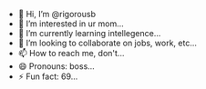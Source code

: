 - 👋 Hi, I’m @rigorousb
- 👀 I’m interested in ur mom...
- 🌱 I’m currently learning intellegence...
- 💞️ I’m looking to collaborate on jobs, work, etc...
- 📫 How to reach me, don't...
- 😄 Pronouns: boss...
- ⚡ Fun fact: 69...

<!---
rigorousb/rigorousb is a ✨ special ✨ repository because its `README.md` (this file) appears on your GitHub profile.
You can click the Preview link to take a look at your changes.
--->
